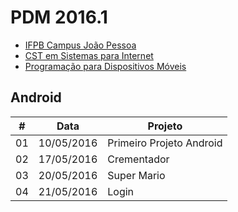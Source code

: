 # PDM 2016.1

- [IFPB Campus João Pessoa](http://www.ifpb.edu.br/campi/campi/joao-pessoa)
- [CST em Sistemas para Internet](http://www.ifpb.edu.br/campi/joao-pessoa/cursos/cursos-superiores-de-tecnologia/sistemas-para-internet)
- [Programação para Dispositivos Móveis](http://pdm.valeriacavalcanti.com.br)

## Android

\# | Data | Projeto
--- | --- | ---
01 | 10/05/2016 | Primeiro Projeto Android
02 | 17/05/2016 | Crementador
03 | 20/05/2016 | Super Mario
04 | 21/05/2016 | Login
